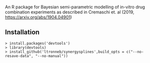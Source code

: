 An R package for Bayesian semi-parametric modelling of in-vitro drug combination experiments as described in Cremaschi et. al (2019, https://arxiv.org/abs/1904.04901)



## Installation

    > install.packages('devtools')
    > library(devtools)
    > install_github('ltronneb/synergysplines',build_opts = c("--no-resave-data", "--no-manual"))
